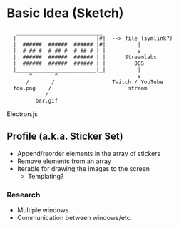 # Basic Idea (Sketch)

```
   ___________________________
  |                         |#|  --> file (symlink?)
  |  ######  ######  ###### |#|          |
  |  # ## #  # ## #  # ## # | |          v
  |  ######  ######  ###### | |      Streamlabs
  |  ######  ######  ###### | |         OBS
  |_________________________|_|          |
       ^       ^                         v
      /       /                  Twitch / YouTube
  foo.png    /                        stream
            /
         bar.gif
```

Electron.js

## Profile (a.k.a. Sticker Set)

* Append/reorder elements in the array of stickers
* Remove elements from an array
* Iterable for drawing the images to the screen
  * Templating?

### Research

* Multiple windows
* Communication between windows/etc.

